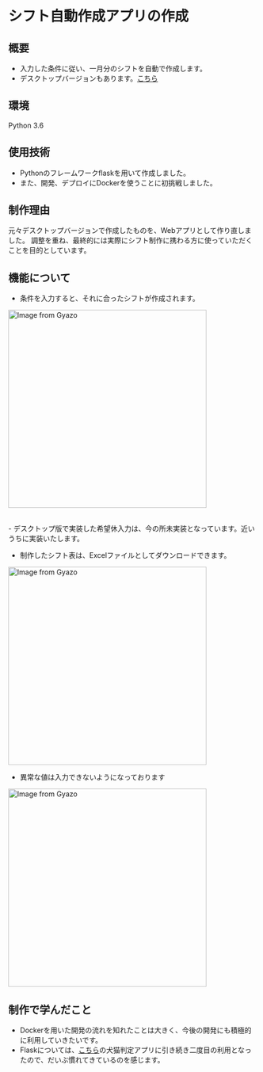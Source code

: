 # シフト自動作成アプリの作成

## 概要
- 入力した条件に従い、一月分のシフトを自動で作成します。
- デスクトップバージョンもあります。[こちら](https://github.com/sou0913/shifter)

## 環境
Python 3.6

## 使用技術
- Pythonのフレームワークflaskを用いて作成しました。
- また、開発、デプロイにDockerを使うことに初挑戦しました。

## 制作理由
元々デスクトップバージョンで作成したものを、Webアプリとして作り直しました。
調整を重ね、最終的には実際にシフト制作に携わる方に使っていただくことを目的としています。

## 機能について
- 条件を入力すると、それに合ったシフトが作成されます。

<a href="https://gyazo.com/713b065be3b7d500e1e2df7ded2840b2"><img src="https://i.gyazo.com/713b065be3b7d500e1e2df7ded2840b2.gif" alt="Image from Gyazo" width="400"/></a>

<br>
- デスクトップ版で実装した希望休入力は、今の所未実装となっています。近いうちに実装いたします。
<br>

- 制作したシフト表は、Excelファイルとしてダウンロードできます。

<a href="https://gyazo.com/4ab036180b5e5644486ffc9d96f55b05"><img src="https://i.gyazo.com/4ab036180b5e5644486ffc9d96f55b05.gif" alt="Image from Gyazo" width="400"/></a>

- 異常な値は入力できないようになっております

<a href="https://gyazo.com/608d75e28ebf9089949da57f3fb42424"><img src="https://i.gyazo.com/608d75e28ebf9089949da57f3fb42424.png" alt="Image from Gyazo" width="400"/></a>

## 制作で学んだこと
- Dockerを用いた開発の流れを知れたことは大きく、今後の開発にも積極的に利用していきたいです。
- Flaskについては、[こちら](https://github.com/sou0913/inu-neko)の犬猫判定アプリに引き続き二度目の利用となったので、だいぶ慣れてきているのを感じます。
